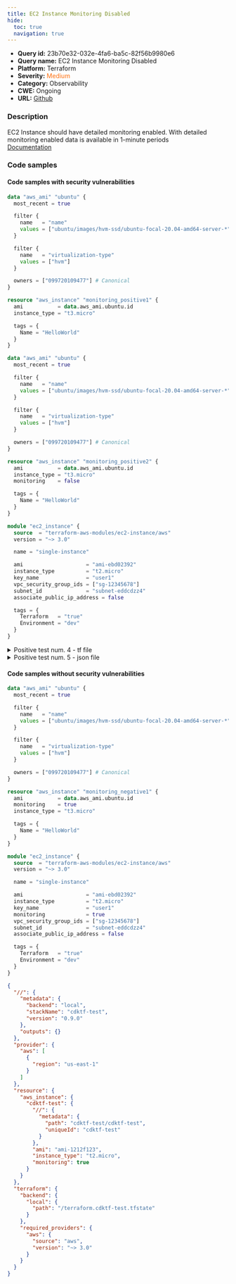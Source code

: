 ```yaml
---
title: EC2 Instance Monitoring Disabled
hide:
  toc: true
  navigation: true
---
```


<style>
  .highlight .hll {
    background-color: #ff171742;
  }
  .md-content {
    max-width: 1100px;
    margin: 0 auto;
  }
</style>

-   **Query id:** 23b70e32-032e-4fa6-ba5c-82f56b9980e6
-   **Query name:** EC2 Instance Monitoring Disabled
-   **Platform:** Terraform
-   **Severity:** <span style="color:#ff7213">Medium</span>
-   **Category:** Observability
-   **CWE:** Ongoing
-   **URL:** [Github](https://github.com/DataDog/kics/tree/master/assets/queries/terraform/aws/ec2_instance_monitoring_disabled)

### Description
EC2 Instance should have detailed monitoring enabled. With detailed monitoring enabled data is available in 1-minute periods<br>
[Documentation](https://registry.terraform.io/providers/hashicorp/aws/latest/docs/resources/instance#monitoring)

### Code samples
#### Code samples with security vulnerabilities
```tf title="Positive test num. 1 - tf file" hl_lines="17"
data "aws_ami" "ubuntu" {
  most_recent = true

  filter {
    name   = "name"
    values = ["ubuntu/images/hvm-ssd/ubuntu-focal-20.04-amd64-server-*"]
  }

  filter {
    name   = "virtualization-type"
    values = ["hvm"]
  }

  owners = ["099720109477"] # Canonical
}

resource "aws_instance" "monitoring_positive1" {
  ami           = data.aws_ami.ubuntu.id
  instance_type = "t3.micro"

  tags = {
    Name = "HelloWorld"
  }
}

```
```tf title="Positive test num. 2 - tf file" hl_lines="20"
data "aws_ami" "ubuntu" {
  most_recent = true

  filter {
    name   = "name"
    values = ["ubuntu/images/hvm-ssd/ubuntu-focal-20.04-amd64-server-*"]
  }

  filter {
    name   = "virtualization-type"
    values = ["hvm"]
  }

  owners = ["099720109477"] # Canonical
}

resource "aws_instance" "monitoring_positive2" {
  ami           = data.aws_ami.ubuntu.id
  instance_type = "t3.micro"
  monitoring    = false

  tags = {
    Name = "HelloWorld"
  }
}

```
```tf title="Positive test num. 3 - tf file" hl_lines="1"
module "ec2_instance" {
  source  = "terraform-aws-modules/ec2-instance/aws"
  version = "~> 3.0"

  name = "single-instance"

  ami                    = "ami-ebd02392"
  instance_type          = "t2.micro"
  key_name               = "user1"
  vpc_security_group_ids = ["sg-12345678"]
  subnet_id              = "subnet-eddcdzz4"
  associate_public_ip_address = false

  tags = {
    Terraform   = "true"
    Environment = "dev"
  }
}

```
<details><summary>Positive test num. 4 - tf file</summary>

```tf hl_lines="10"
module "ec2_instance" {
  source  = "terraform-aws-modules/ec2-instance/aws"
  version = "~> 3.0"

  name = "single-instance"

  ami                    = "ami-ebd02392"
  instance_type          = "t2.micro"
  key_name               = "user1"
  monitoring             = false
  vpc_security_group_ids = ["sg-12345678"]
  subnet_id              = "subnet-eddcdzz4"
  associate_public_ip_address = false

  tags = {
    Terraform   = "true"
    Environment = "dev"
  }
}

```
</details>
<details><summary>Positive test num. 5 - json file</summary>

```json hl_lines="28"
{
  "//": {
    "metadata": {
      "backend": "local",
      "stackName": "cdktf-test",
      "version": "0.9.0"
    },
    "outputs": {}
  },
  "provider": {
    "aws": [
      {
        "region": "us-east-1"
      }
    ]
  },
  "resource": {
    "aws_instance": {
      "cdktf-test": {
        "//": {
          "metadata": {
            "path": "cdktf-test/cdktf-test",
            "uniqueId": "cdktf-test"
          }
        },
        "ami": "ami-1212f123",
        "instance_type": "t2.micro",
        "monitoring": false
      }
    }
  },
  "terraform": {
    "backend": {
      "local": {
        "path": "/terraform.cdktf-test.tfstate"
      }
    },
    "required_providers": {
      "aws": {
        "source": "aws",
        "version": "~> 3.0"
      }
    }
  }
}

```
</details>


#### Code samples without security vulnerabilities
```tf title="Negative test num. 1 - tf file"
data "aws_ami" "ubuntu" {
  most_recent = true

  filter {
    name   = "name"
    values = ["ubuntu/images/hvm-ssd/ubuntu-focal-20.04-amd64-server-*"]
  }

  filter {
    name   = "virtualization-type"
    values = ["hvm"]
  }

  owners = ["099720109477"] # Canonical
}

resource "aws_instance" "monitoring_negative1" {
  ami           = data.aws_ami.ubuntu.id
  monitoring    = true
  instance_type = "t3.micro"

  tags = {
    Name = "HelloWorld"
  }
}

```
```tf title="Negative test num. 2 - tf file"
module "ec2_instance" {
  source  = "terraform-aws-modules/ec2-instance/aws"
  version = "~> 3.0"

  name = "single-instance"

  ami                    = "ami-ebd02392"
  instance_type          = "t2.micro"
  key_name               = "user1"
  monitoring             = true
  vpc_security_group_ids = ["sg-12345678"]
  subnet_id              = "subnet-eddcdzz4"
  associate_public_ip_address = false

  tags = {
    Terraform   = "true"
    Environment = "dev"
  }
}

```
```json title="Negative test num. 3 - json file"
{
  "//": {
    "metadata": {
      "backend": "local",
      "stackName": "cdktf-test",
      "version": "0.9.0"
    },
    "outputs": {}
  },
  "provider": {
    "aws": [
      {
        "region": "us-east-1"
      }
    ]
  },
  "resource": {
    "aws_instance": {
      "cdktf-test": {
        "//": {
          "metadata": {
            "path": "cdktf-test/cdktf-test",
            "uniqueId": "cdktf-test"
          }
        },
        "ami": "ami-1212f123",
        "instance_type": "t2.micro",
        "monitoring": true
      }
    }
  },
  "terraform": {
    "backend": {
      "local": {
        "path": "/terraform.cdktf-test.tfstate"
      }
    },
    "required_providers": {
      "aws": {
        "source": "aws",
        "version": "~> 3.0"
      }
    }
  }
}

```
